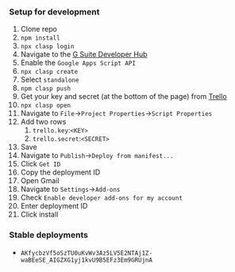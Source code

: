 ### Setup for development

1. Clone repo
1. `npm install`
1. `npx clasp login`
1. Navigate to the [G Suite Developer Hub](https://script.google.com/home/usersettings)
1. Enable the `Google Apps Script API`
1. `npx clasp create`
1. Select `standalone`
1. `npm clasp push`
1. Get your key and secret (at the bottom of the page) from [Trello](https://trello.com/app-key)
1. `npx clasp open`
1. Navigate to `File`->`Project Properties`->`Script Properties`
1. Add two rows
    1. `trello.key`:`<KEY>`
    1. `trello.secret`:`<SECRET>`
1. Save
1. Navigate to `Publish`->`Deploy from manifest...`
1. Click `Get ID`
1. Copy the deployment ID
1. Open Gmail
1. Navigate to `Settings`->`Add-ons`
1. Check `Enable developer add-ons for my account`
1. Enter deployment ID 
1. Click install

### Stable deployments
* `AKfycbzVf5oSzTU0uKvWv3Az5LV5E2NTAj1Z-waBEeSE_AIGZXG1yj1kvU9B5EFz3Em9GRUjnA`